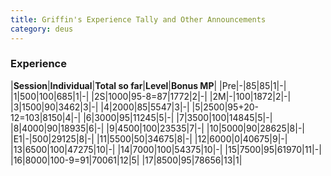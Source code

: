 ```yaml
---
title: Griffin's Experience Tally and Other Announcements
category: deus
---
```

### Experience

|__Session__|__Individual__|__Total so far__|__Level__|__Bonus MP__|
|Pre|-|85|85|1|-|
|1|500|100|685|1|-|
|2S|1000|95-8=87|1772|2|-|
|2M|-|100|1872|2|-|
|3|1500|90|3462|3|-|
|4|2000|85|5547|3|-|
|5|2500|95+20-12=103|8150|4|-|
|6|3000|95|11245|5|-|
|7|3500|100|14845|5|-|
|8|4000|90|18935|6|-|
|9|4500|100|23535|7|-|
|10|5000|90|28625|8|-|
|E1|-|500|29125|8|-|
|11|5500|50|34675|8|-|
|12|6000|0|40675|9|-|
|13|6500|100|47275|10|-|
|14|7000|100|54375|10|-|
|15|7500|95|61970|11|-|
|16|8000|100-9=91|70061|12|5|
|17|8500|95|78656|13|1|
